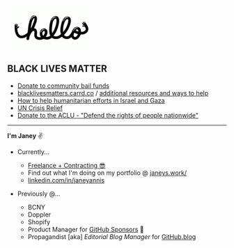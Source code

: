 <img src="https://github.com/jjjaney/jjjaney/blob/master/hello.gif" alt="hey" width="200"/>

## BLACK LIVES MATTER
- [Donate to community bail funds](https://www.communityjusticeexchange.org/nbfn-directory)
- [blacklivesmatters.carrd.co](https://blacklivesmatters.carrd.co/) / [additional resources and ways to help](https://nymag.com/strategist/article/where-to-donate-for-black-lives-matter.html)
- [How to help humanitarian efforts in Israel and Gaza](https://www.npr.org/2023/10/13/1205235922/help-israel-gaza-humanitarian-organizations)
- [UN Crisis Relief](https://crisisrelief.un.org/opt-crisis)
- [Donate to the ACLU - "Defend the rights of people nationwide"](https://www.aclu.org/)

***

**I'm Janey** :v:

* Currently...
  * [Freelance + Contracting 😎](https://www.janeys.work/)
  * Find out what I'm doing on my portfolio @ [janeys.work/](https://www.janeys.work/)
  * [linkedin.com/in/janeyannis](https://www.linkedin.com/in/janeyannis)

* Previously @...
  * BCNY
  * Doppler
  * Shopify
  * Product Manager for [GitHub Sponsors](https://github.com/sponsors) :sparkling_heart:
  * Propagandist [aka] *Editorial Blog Manager* for [GitHub.blog](https://github.blog/)


